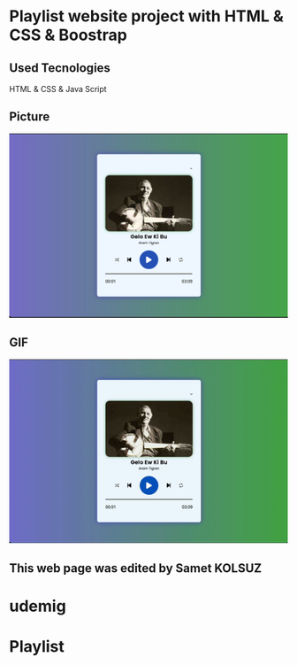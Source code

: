 # Playlist website project with HTML & CSS & Boostrap #

## Used Tecnologies ##

HTML & CSS & Java Script

##  Picture  ##


![](img/A1.png)


##  GIF  ##


![](img/A2.gif)


## This web page was edited by Samet KOLSUZ ##
# udemig
# Playlist
